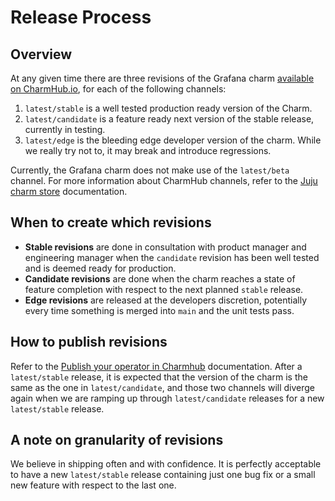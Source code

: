 # Release Process

## Overview

At any given time there are three revisions of the Grafana charm [available on CharmHub.io](https://charmhub.io/grafana-k8s), for each of the following channels:

1. `latest/stable` is a well tested production ready version of the Charm.
2. `latest/candidate` is a feature ready next version of the stable release, currently in testing.
3. `latest/edge` is the bleeding edge developer version of the charm. While we really try not to, it may break and introduce regressions.

Currently, the Grafana charm does not make use of the `latest/beta` channel.
For more information about CharmHub channels, refer to the [Juju charm store](https://discourse.charmhub.io/t/the-juju-charm-store) documentation.

## When to create which revisions

* **Stable revisions** are done in consultation with product manager and engineering manager when the `candidate` revision has been well tested and is deemed ready for production.
* **Candidate revisions** are done when the charm reaches a state of feature completion with respect to the next planned `stable` release.
* **Edge revisions** are released at the developers discretion, potentially every time something is merged into `main` and the unit tests pass.

## How to publish revisions

Refer to the [Publish your operator in Charmhub](https://discourse.charmhub.io/t/publish-your-operator-in-charmhub) documentation.
After a `latest/stable` release, it is expected that the version of the charm is the same as the one in `latest/candidate`, and those two channels will diverge again when we are ramping up through `latest/candidate` releases for a new `latest/stable` release.

## A note on granularity of revisions

We believe in shipping often and with confidence.
It is perfectly acceptable to have a new `latest/stable` release containing just one bug fix or a small new feature with respect to the last one.
